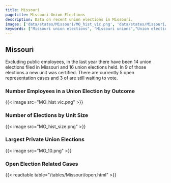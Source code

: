 ```yaml
---
title: Missouri
pagetitle: Missouri Union Elections
description: Data on recent union elections in Missouri.
images: ['data/states/Missouri/MO_hist_vic.png', 'data/states/Missouri/MO_hist_size.png', 'data/states/Missouri/MO_10.png']
keywords: ["Missouri union elections", "Missouri unions","Union elections"]
---
```

##  Missouri

Excluding public employees, in the last year there have been 14 union elections filed in Missouri and 16 union elections held. In 9 of those elections a new unit was certified. There are currently 5 open representation cases and 3 of are still waiting to vote.

### Number Employees in a Union Election by Outcome
{{< image src="MO_hist_vic.png" >}}

### Number of Elections by Unit Size
{{< image src="MO_hist_size.png" >}}

### Largest Private Union Elections
{{< image src="MO_10.png" >}}

### Open Election Related Cases
{{< readtable table="/tables/Missouri/open.html" >}}

